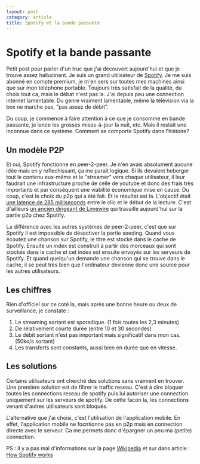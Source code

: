 ```yaml
---
layout: post
category: article 
title: Spotify et la bande passante
---
```


# Spotify et la bande passante 

Petit post pour parler d'un truc que j'ai découvert aujourd'hui et que je trouve assez hallucinant. Je suis un grand utilisateur de [Spotify][spotify]. Je me suis abonné en compte premium, je m'en sers sur toutes mes machines ainsi que sur mon téléphone portable. Toujours très satisfait de la qualité, du choix tout ca, mais le débat n'est pas la. J'ai depuis peu une connection internet lamentable. Du genre vraiment lamentable, même la télévision via la box ne marche pas, "pas assez de débit". 

Du coup, je commence à faire attention à ce que je consomme en bande passante, je lance les grosses mises-à-jour la nuit, etc. Mais il restait une inconnue dans ce système. Comment se comporte Spotify dans l'histoire? 

## Un modèle P2P

Et oui, Spotify fonctionne en peer-2-peer. Je n'en avais absolument aucune idée mais en y reflechissant, ça me parait logique. Si ils devaient heberger tout le contenu eux-même et le "streamer" vers chaque utilisateur, il leur faudrait une infrastructure proche de celle de youtube et donc des frais très importants et par conséquent une viabilité économique mise en cause. Du coup, c'est le choix du p2p qui a été fait. Et le résultat est la. L'objectif était [une latence de 285 milliseconds][285ms] entre le clic et le début de la lecture. C'est d'ailleurs [un ancien dirigeant de Limewire][limewire-linkedin] qui travaille aujourd'hui sur la partie p2p chez Spotify. 

La différence avec les autres systèmes de peer-2-peer, c'est que sur Spotify il est impossible de désactiver la partie seeding. Quand vous écoutez une chanson sur Spotify, le titre est stocké dans le cache de Spotify. Ensuite un index est construit à partir des morceaux qui sont stockés dans le cache et cet index est ensuite envoyés sur les serveurs de Spotify. Et quand quelqu'un demande une chanson qui se trouve dans le cache, il se peut très bien que l'ordinateur devienne donc une source pour les autres utilisateurs. 

## Les chiffres

Rien d'officiel sur ce coté la, mais après une bonne heure ou deux de surveillance, je constate : 

1. Le streaming sortant est sporadique. (1 fois toutes les 2,3 minutes)
2. De relativement courte durée (entre 10 et 30 secondes)
3. Le débit sortant n'est pas important mais significatif dans mon cas. (50ko/s sortant)
4. Les transferts sont constants, aussi bien en durée que en vitesse.

## Les solutions

Certains utilisateurs ont cherché des solutions sans vraiment en trouver. Une première solution est de filtrer le traffic reseau. C'est à dire bloquer toutes les connections reseau de spotify puis lui autoriser une connection uniquement sur les serveurs de spotify. De cette facon la, les connections venant d'autres utilisateurs sont bloqués. 

L'alternative que j'ai choisi, c'est l'utilisation de l'application mobile. En effet, l'application mobile ne focntionne pas en p2p mais en connection directe avec le serveur. Ca me permets donc d'épargner un peu ma (petite) connection. 

PS : Il y a pas mal d'informations sur la page [Wikipedia][wikipedia] et sur dans article : [How Spotify works][npr-article]

[spotify]: http://www.spotify.com/
[285ms]: http://www.spotify.com/fr/jobs/view/ocnMWfw1/
[wikipedia]: http://en.wikipedia.org/wiki/Spotify
[npr-article]: http://www.npr.org/blogs/therecord/2011/11/09/141594727/how-spotify-works-pay-the-majors-use-p2p-technology
[limewire-linkedin]: http://www.linkedin.com/in/jpavley